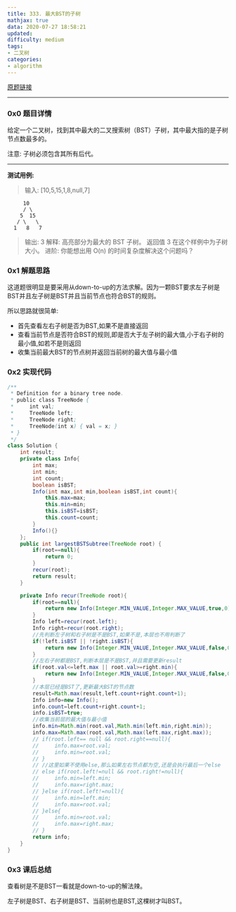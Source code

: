 ```yaml
---
title: 333. 最大BST的子树
mathjax: true
data: 2020-07-27 18:58:21
updated:
difficulty: medium
tags:
- 二叉树
categories:
- algorithm
---
```


[原题链接](https://leetcode-cn.com/problems/largest-bst-subtree/)

---

### 0x0 题目详情

给定一个二叉树，找到其中最大的二叉搜索树（BST）子树，其中最大指的是子树节点数最多的。

注意:
子树必须包含其所有后代。

---

**测试用例:**

>输入: [10,5,15,1,8,null,7]

         10 
         / \ 
        5  15 
       / \   \ 
      1   8   7

>输出: 3
解释: 高亮部分为最大的 BST 子树。
返回值 3 在这个样例中为子树大小。
进阶:
你能想出用 O(n) 的时间复杂度解决这个问题吗？

### 0x1 解题思路

这道题很明显是要采用从down-to-up的方法求解。因为一颗BST要求左子树是BST并且左子树是BST并且当前节点也符合BST的规则。

所以思路就很简单:

- 首先查看左右子树是否为BST,如果不是直接返回
- 查看当前节点是否符合BST的规则,即是否大于左子树的最大值,小于右子树的最小值,如若不是则返回
- 收集当前最大BST的节点树并返回当前树的最大值与最小值


### 0x2 实现代码

``` java
/**
 * Definition for a binary tree node.
 * public class TreeNode {
 *     int val;
 *     TreeNode left;
 *     TreeNode right;
 *     TreeNode(int x) { val = x; }
 * }
 */
class Solution {
    int result;
    private class Info{
        int max;
        int min;
        int count;
        boolean isBST;
        Info(int max,int min,boolean isBST,int count){
            this.max=max;
            this.min=min;
            this.isBST=isBST;
            this.count=count;
        }
        Info(){}
    };
    public int largestBSTSubtree(TreeNode root) {
        if(root==null){
            return 0;
        }
        recur(root);
        return result;
    }

    private Info recur(TreeNode root){
        if(root==null){
            return new Info(Integer.MIN_VALUE,Integer.MAX_VALUE,true,0);
        }
        Info left=recur(root.left);
        Info right=recur(root.right);
        //先判断左子树和右子树是不是BST,如果不是,本层也不用判断了
        if(!left.isBST || !right.isBST){
            return new Info(Integer.MIN_VALUE,Integer.MAX_VALUE,false,0);
        }
        //左右子树都是BST,判断本层是不是BST,并且需要更新result
        if(root.val<=left.max || root.val>=right.min){
            return new Info(Integer.MIN_VALUE,Integer.MAX_VALUE,false,0);
        }
        //本层已经是BST了,更新最大BST的节点数
        result=Math.max(result,left.count+right.count+1);
        Info info=new Info();
        info.count=left.count+right.count+1;
        info.isBST=true;
        //收集当前层的最大值与最小值
        info.min=Math.min(root.val,Math.min(left.min,right.min));
        info.max=Math.max(root.val,Math.max(left.max,right.max));
        // if(root.left== null && root.right==null){
        //     info.max=root.val;
        //     info.min=root.val;
        // }
        // //这里如果不使用else,那么如果左右节点都为空,还是会执行最后一个else
        // else if(root.left!=null && root.right!=null){
        //     info.min=left.min;
        //     info.max=right.max;
        // }else if(root.left!=null){
        //     info.min=left.min;
        //     info.max=root.val;
        // }else{
        //     info.min=root.val;
        //     info.max=right.max;
        // }
        return info;
    }
}

```

### 0x3 课后总结

查看树是不是BST一看就是down-to-up的解法辣。

左子树是BST、右子树是BST、当前树也是BST,这棵树才叫BST。